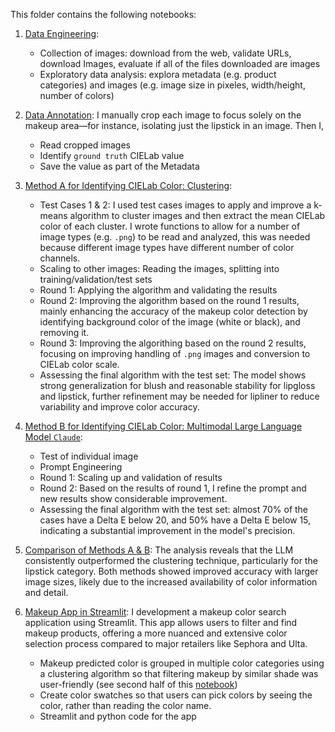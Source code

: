 This folder contains the following notebooks:

1. [Data Engineering](https://github.com/ConstanzaSchibber/capstone_colors/blob/main/notebooks/1_DataEngineering.ipynb):
   - Collection of images: download from the web, validate URLs, download Images, evaluate if all of the files downloaded are images
   - Exploratory data analysis: explora metadata (e.g. product categories) and images (e.g. image size in pixeles, width/height, number of colors)

2. [Data Annotation](https://github.com/ConstanzaSchibber/capstone_colors/blob/main/notebooks/3_Data_Annotation.ipynb): I manually crop each image to focus solely on the makeup area—for instance, isolating just the lipstick in an image. Then I,
   - Read cropped images 
   - Identify `ground truth` CIELab value
   - Save the value as part of the Metadata
  
3. [Method A for Identifying CIELab Color: Clustering](https://github.com/ConstanzaSchibber/capstone_colors/blob/main/notebooks/2_Model_A_for_color_identification.ipynb):
   - Test Cases 1 & 2: I used test cases images to apply and improve a k-means algorithm to cluster images and then extract the mean CIELab color of each cluster. I wrote functions to allow for a number of image types (e.g. `.png`) to be read and analyzed, this was needed because different image types have different number of color channels.
   - Scaling to other images: Reading the images, splitting into training/validation/test sets
   - Round 1: Applying the algorithm and validating the results
   - Round 2: Improving the algorithm based on the round 1 results, mainly enhancing the accuracy of the makeup color detection by identifying background color of the image (white or black), and removing it.
   - Round 3: Improving the algorithing based on the round 2 results, focusing on improving handling of `.png` images and conversion to CIELab color scale.
   - Assessing the final algorithm with the test set: The model shows strong generalization for blush and reasonable stability for lipgloss and lipstick, further refinement may be needed for lipliner to reduce variability and improve color accuracy.

4. [Method B for Identifying CIELab Color: Multimodal Large Language Model `Claude`](https://github.com/ConstanzaSchibber/capstone_colors/blob/main/notebooks/2_Model_B_for_color_identification_LLM_.ipynb):
   - Test of individual image
   - Prompt Engineering
   - Round 1: Scaling up and validation of results
   - Round 2: Based on the results of round 1, I refine the prompt and new results show considerable improvement.
   - Assessing the final algorithm with the test set: almost 70% of the cases have a Delta E below 20, and 50% have a Delta E below 15, indicating a substantial improvement in the model's precision. 
  
5. [Comparison of Methods A & B](https://github.com/ConstanzaSchibber/capstone_colors/blob/main/notebooks/4_Comparison_of_Approaches_A_and_B_.ipynb): The analysis reveals that the LLM consistently outperformed the clustering technique, particularly for the lipstick category. Both methods showed improved accuracy with larger image sizes, likely due to the increased availability of color information and detail. 

7. [Makeup App in Streamlit](https://github.com/ConstanzaSchibber/capstone_colors/blob/main/notebooks/6_Makeup_App_in_Streamlit.ipynb):  I development a makeup color search application using Streamlit. This app allows users to filter and find makeup products, offering a more nuanced and extensive color selection process compared to major retailers like Sephora and Ulta.
   - Makeup predicted color is grouped in multiple color categories using a clustering algorithm so that filtering makeup by similar shade was user-friendly (see second half of this [notebook](https://github.com/ConstanzaSchibber/capstone_colors/blob/main/notebooks/4_Comparison_of_Approaches_A_and_B_.ipynb))
   - Create color swatches so that users can pick colors by seeing the color, rather than reading the color name.
   - Streamlit and python code for the app

